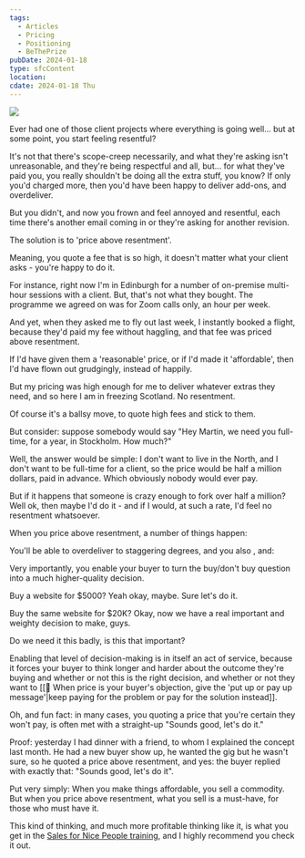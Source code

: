 ```yaml
---
tags:
  - Articles
  - Pricing
  - Positioning
  - BeThePrize
pubDate: 2024-01-18
type: sfcContent
location: 
cdate: 2024-01-18 Thu
---
```


![](Media/SalesFlowCoach.app_Price-above-resentment_MartinStellar.jpeg)

Ever had one of those client projects where everything is going well... but at some point, you start feeling resentful? 

It's not that there's scope-creep necessarily, and what they're asking isn't unreasonable, and they're being respectful and all, but... for what they've paid you, you really shouldn't be doing all the extra stuff, you know? If only you'd charged more, then you'd have been happy to deliver add-ons, and overdeliver.

But you didn't, and now you frown and feel annoyed and resentful, each time there's another email coming in or they're asking for another revision.

The solution is to 'price above resentment'.

Meaning, you quote a fee that is so high, it doesn't matter what your client asks - you're happy to do it.

For instance, right now I'm in Edinburgh for a number of on-premise multi-hour sessions with a client. But, that's not what they bought. The programme we agreed on was for Zoom calls only, an hour per week.

And yet, when they asked me to fly out last week, I instantly booked a flight, because they'd paid my fee without haggling, and that fee was priced above resentment.

If I'd have given them a 'reasonable' price, or if I'd made it 'affordable', then I'd have flown out grudgingly, instead of happily.

But my pricing was high enough for me to deliver whatever extras they need, and so here I am in freezing Scotland. No resentment.

Of course it's a ballsy move, to quote high fees and stick to them.

But consider: suppose somebody would say "Hey Martin, we need you full-time, for a year, in Stockholm. How much?"

Well, the answer would be simple: I don't want to live in the North, and I don't want to be full-time for a client, so the price would be half a million dollars, paid in advance. Which obviously nobody would ever pay.

But if it happens that someone is crazy enough to fork over half a million? Well ok, then maybe I'd do it - and if I would, at such a rate, I'd feel no resentment whatsoever.

When you price above resentment, a number of things happen:

You'll be able to overdeliver to staggering degrees, and you also , and:

Very importantly, you enable your buyer to turn the buy/don't buy question into a much higher-quality decision.

Buy a website for $5000? Yeah okay, maybe. Sure let's do it.

Buy the same website for $20K? Okay, now we have a real important and weighty decision to make, guys.

Do we need it this badly, is this that important?

Enabling that level of decision-making is in itself an act of service, because it forces your buyer to think longer and harder about the outcome they're buying and whether or not this is the right decision, and whether or not they want to [[📄 When price is your buyer's objection, give the 'put up or pay up message'|keep paying for the problem or pay for the solution instead]].

Oh, and fun fact: in many cases, you quoting a price that you're certain they won't pay, is often met with a straight-up "Sounds good, let's do it."

Proof: yesterday I had dinner with a friend, to whom I explained the concept last month. He had a new buyer show up, he wanted the gig but he wasn't sure, so he quoted a price above resentment, and yes: the buyer replied with exactly that: "Sounds good, let's do it".

Put very simply: When you make things affordable, you sell a commodity. But when you price above resentment, what you sell is a must-have, for those who must have it.

This kind of thinking, and much more profitable thinking like it, is what you get in the [Sales for Nice People training](https://martinstellar.com/leap-ethical-selling-framework/), and I highly recommend you check it out.